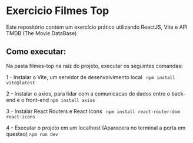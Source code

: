 # Exercicio Filmes Top

Este repositório contém um exercício prático utilizando ReactJS, Vite e API TMDB (The Movie DataBase)

## Como executar:

Na pasta filmes-top na raiz do projeto, executar os seguintes comandas:

1 - Instalar o Vite, um servidor de desenvolvimento local
    ``` npm install vite@latest```

2 - Instalar o axios, para lidar com a comunicacao de dados entre o back-end e o front-end
    ```npm install axios```

3 - Instalar React Routers e React Icons 
    ``` npm install react-router-dom react-icons```

4 - Executar o projeto em um localhost (Aparecera no terminal a porta em questao)
    ``` npm run dev ```
